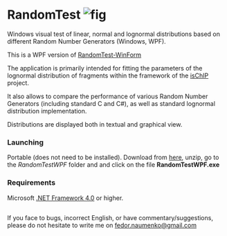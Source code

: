 # RandomTest ![fig](RandomTestWPF_solution/RandomTestWPF/RandomTestWPF.ico)
Windows visual test of linear, normal and lognormal distributions based on different Random Number Generators (Windows, WPF).

This is a WPF version of [RandomTest-WinForm](https://github.com/fnaumenko/RandomTest-Win)

The application is primarily intended for fitting the parameters of the lognormal distribution of fragments 
within the framework of the [isChIP](https://github.com/fnaumenko/isChIP) project.

It also allows to compare the performance of various Random Number Generators (including standard C and C#), 
as well as standard lognormal distribution implementation.

Distributions are displayed both in textual and graphical view.

### Launching
Portable (does not need to be installed). 
Download from [here](https://github.com/fnaumenko/RandomTest-WPF/releases/download/v1.0.0/RandomTestWPF-Windows-x64.zip), 
unzip, go to the *RandomTestWPF* folder and and click on the file **RandomTestWPF.exe**

### Requirements
Microsoft [.NET Framework 4.0](https://www.microsoft.com/en-us/download/details.aspx?id=17718) or higher.

##
If you face to bugs, incorrect English, or have commentary/suggestions, please do not hesitate to write me on fedor.naumenko@gmail.com
